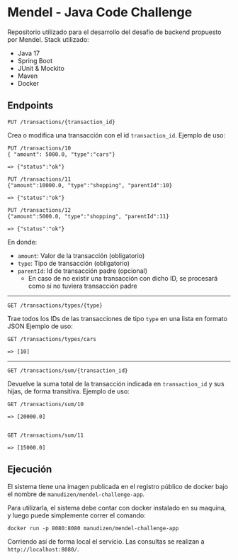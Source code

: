 # Mendel - Java Code Challenge
Repositorio utilizado para el desarrollo del desafío de backend propuesto por Mendel.
Stack utilizado:
- Java 17
- Spring Boot
- JUnit & Mockito
- Maven
- Docker
## Endpoints
`PUT /transactions/{transaction_id}`

Crea o modifica una transacción con el id `transaction_id`. 
Ejemplo de uso:

    PUT /transactions/10
    { "amount": 5000.0, "type":"cars"}
    
    => {"status":"ok"}

    PUT /transactions/11
    {"amount":10000.0, "type":"shopping", "parentId":10}
    
    => {"status":"ok"}
    
    PUT /transactions/12
    {"amount":5000.0, "type":"shopping", "parentId":11}
    
    => {"status":"ok"}

En donde:
- `amount`: Valor de la transacción (obligatorio)
- `type`: Tipo de transacción (obligatorio)
- `parentId`: Id de transacción padre (opcional)
	- En caso de no existir una transacción con dicho ID, se procesará como si no tuviera transacción padre

---

`GET /transactions/types/{type}`

Trae todos los IDs de las transacciones de tipo `type` en una lista en formato JSON
Ejemplo de uso:

    GET /transactions/types/cars
    
    => [10]

---

`GET /transactions/sum/{transaction_id}`

Devuelve la suma total de la transacción indicada en `transaction_id` y sus hijas, de forma transitiva. 
Ejemplo de uso:

    GET /transactions/sum/10
    
    => [20000.0]


    GET /transactions/sum/11
    
    => [15000.0]
## Ejecución
El sistema tiene una imagen publicada en el registro público de docker bajo el nombre de `manudizen/mendel-challenge-app`.

Para utilizarla, el sistema debe contar con docker instalado en su maquina, y luego puede simplemente correr el comando:

    docker run -p 8080:8080 manudizen/mendel-challenge-app

Corriendo así de forma local el servicio. Las consultas se realizan a `http://localhost:8080/`. 
 


